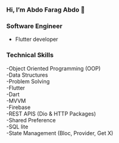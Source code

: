 ### Hi, I’m Abdo Farag Abdo 👋

### Software Engineer
- Flutter developer
### Technical Skills
-Object Oriented Programming (OOP)<br>
-Data Structures<br>
-Problem Solving<br>
-Flutter<br>
-Dart<br>
-MVVM<br>
-Firebase<br>
-REST APIS (Dio & HTTP Packages)<br>
-Shared Preference<br>
-SQL lite<br>
-State Management (Bloc, Provider, Get X)<br>
